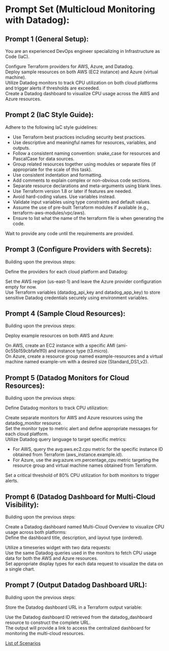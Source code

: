 # Prompt Set (Multicloud Monitoring with Datadog):

## Prompt 1 (General Setup):

You are an experienced DevOps engineer specializing in Infrastructure as Code (IaC). 

Configure Terraform providers for AWS, Azure, and Datadog.  
Deploy sample resources on both AWS (EC2 instance) and Azure (virtual machine).  
Utilize Datadog monitors to track CPU utilization on both cloud platforms and trigger alerts if thresholds are exceeded.  
Create a Datadog dashboard to visualize CPU usage across the AWS and Azure resources.  

## Prompt 2 (IaC Style Guide):

Adhere to the following IaC style guidelines:

* Use Terraform best practices including security best practices.
* Use descriptive and meaningful names for resources, variables, and outputs.
* Follow a consistent naming convention: snake_case for resources and PascalCase for data sources.
* Group related resources together using modules or separate files (if appropriate for the scale of this task).
* Use consistent indentation and formatting.
* Add comments to explain complex or non-obvious code sections.
* Separate resource declarations and meta-arguments using blank lines.
* Use Terraform version 1.8 or later if features are needed.
* Avoid hard-coding values. Use variables instead.
* Validate input variables using type constraints and default values.
* Assume the use of pre-built Terraform modules if available (e.g., terraform-aws-modules/vpc/aws).
* Ensure to list what the name of the terraform file is when generating the code.

Wait to provide any code until the requirements are provided.

## Prompt 3 (Configure Providers with Secrets):

Building upon the previous steps:

Define the providers for each cloud platform and Datadog:  

Set the AWS region (us-east-1) and leave the Azure provider configuration empty for now.  
Use Terraform variables (datadog_api_key and datadog_app_key) to store sensitive Datadog credentials securely using environment variables.  

## Prompt 4 (Sample Cloud Resources):

Building upon the previous steps:

Deploy example resources on both AWS and Azure:

On AWS, create an EC2 instance with a specific AMI (ami-0c55b159cbfafe1f0) and instance type (t3.micro).  
On Azure, create a resource group named example-resources and a virtual machine named example-vm with a desired size (Standard_DS1_v2).  

## Prompt 5 (Datadog Monitors for Cloud Resources):

Building upon the previous steps:

Define Datadog monitors to track CPU utilization:

Create separate monitors for AWS and Azure resources using the datadog_monitor resource.  
Set the monitor type to metric alert and define appropriate messages for each cloud platform.  
Utilize Datadog query language to target specific metrics:  
* For AWS, query the avg:aws.ec2.cpu metric for the specific instance ID obtained from Terraform (aws_instance.example.id).  
* For Azure, use the avg:azure.vm.percentage_cpu metric targeting the resource group and virtual machine names obtained from Terraform.  

Set a critical threshold of 80% CPU utilization for both monitors to trigger alerts.  

## Prompt 6 (Datadog Dashboard for Multi-Cloud Visibility):

Building upon the previous steps:

Create a Datadog dashboard named Multi-Cloud Overview to visualize CPU usage across both platforms:  
Define the dashboard title, description, and layout type (ordered).  

Utilize a timeseries widget with two data requests:  
Use the same Datadog queries used in the monitors to fetch CPU usage data for both the AWS and Azure resources.  
Set appropriate display types for each data request to visualize the data on a single chart.  

## Prompt 7 (Output Datadog Dashboard URL):

Building upon the previous steps:

Store the Datadog dashboard URL in a Terraform output variable:  

Use the Datadog dashboard ID retrieved from the datadog_dashboard resource to construct the complete URL.  
The output will provide a link to access the centralized dashboard for monitoring the multi-cloud resources.  

[List of Scenarios](../scenarios.md)
